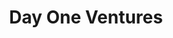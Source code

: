 ---
layout: firm_page
title: "Day One Ventures"
id: "dayoneventures.com"
permalink: "/dayoneventuresdayoneventures.com/"
website: "https://www.dayoneventures.com"
offices: "San Francisco (United States)"
investment_stages: "Seed, Series A"
portfolio_companies: "world.org, you.com, symbolica.ai, inv.tech, abelpolice.com, regie.ai, moonhub.xyz, playgroundai.com, ava.me, enso.org, knowherenews.com, doordash.com, snafurecords.com, calypsoai.com"
portfolio_link: "https://www.dayoneventures.com/#portfolio"
investment_markets: "AI, Fintech, Climate & Energy, Enterprise, Future of Work, Consumer, Deep Tech, Web 3"
founded_year: "2018"
description: "Day One Ventures invests in early-stage companies with a customer-obsessed approach. They leverage storytelling, art, and culture to help mission-driven pioneers succeed and accelerate the adoption of new technologies. The firm also provides significant support in communications and marketing."
linkedin: "https://www.linkedin.com/company/day-one-ventures"
twitter: "https://www.twitter.com/dayonevc"
instagram: ""
team_page: "https://www.dayoneventures.com/#team"
investor_type: "Venture Capital"
crunchbase: "https://www.crunchbase.com/organization/day-one-ventures"
pitchbook: ""

# SEO Optimization
meta_title: "Day One Ventures - VC Firm - projectstartups.com"
meta_description: "Day One Ventures, Day One Ventures invests in early-stage companies with a customer-obsessed approach. They leverage storytelling, art, and culture to help mission-driv..."
meta_keywords: "Day One Ventures, AI, Fintech, Climate & Energy, Enterprise, Future of Work, Consumer, Deep Tech, Web 3, VC firm, venture capital, startup investor, projectstartups.com"
canonical_url: "https://vc.projectstartups.com/dayoneventuresdayoneventures.com/"
---